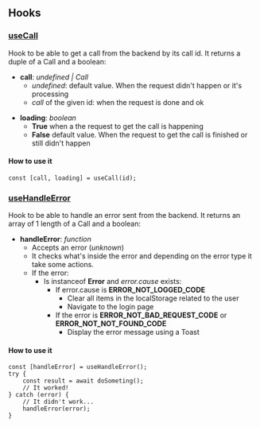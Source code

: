 ## Hooks

### [useCall](https://github.com/migue02/miguel-morales-aircall-test/tree/main/src/hooks/useCall)

Hook to be able to get a call from the backend by its call id.
It returns a duple of a Call and a boolean:

-   **call**: _undefined | Call_
    -   _undefined_: default value. When the request didn't happen or it's processing
    -   _call_ of the given id: when the request is done and ok

*   **loading**: _boolean_
    -   **True** when a the request to get the call is happening
    -   **False** default value. When the request to get the call is finished or still didn't happen

#### How to use it

`const [call, loading] = useCall(id);`

### [useHandleError](https://github.com/migue02/miguel-morales-aircall-test/tree/main/src/hooks/useHandleError)

Hook to be able to handle an error sent from the backend.
It returns an array of 1 length of a Call and a boolean:

-   **handleError**: _function_
    -   Accepts an error (_unknown_)
    -   It checks what's inside the error and depending on the error type it take some actions.
    -   If the error:
        -   Is instanceof **Error** and _error.cause_ exists:
            -   If error.cause is **ERROR_NOT_LOGGED_CODE**
                -   Clear all items in the localStorage related to the user
                -   Navigate to the login page
            -   If the error is **ERROR_NOT_BAD_REQUEST_CODE** or **ERROR_NOT_NOT_FOUND_CODE**
                -   Display the error message using a Toast

#### How to use it

```
const [handleError] = useHandleError();
try {
    const result = await doSometing();
    // It worked!
} catch (error) {
    // It didn't work...
    handleError(error);
}
```
